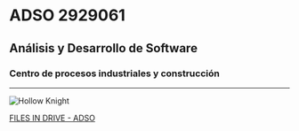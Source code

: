 # ADSO 2929061

## Análisis y Desarrollo de Software

### Centro de procesos industriales y construcción

---

![Hollow Knight](https://tinyurl.com/6m356svj)

[FILES IN DRIVE - ADSO](https://tinyurl.com/5e9u3syb)
